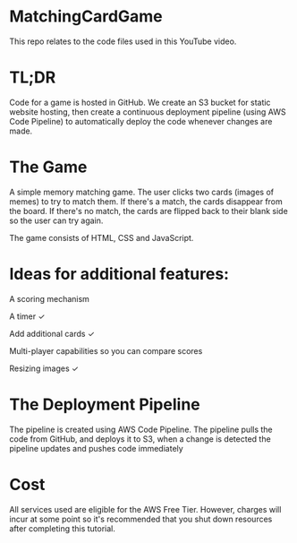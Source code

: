 # MatchingCardGame
This repo relates to the code files used in this YouTube video.
# TL;DR
Code for a game is hosted in GitHub. We create an S3 bucket for static website hosting, then create a continuous deployment pipeline (using AWS Code Pipeline) to automatically deploy the code whenever changes are made.

# The Game
A simple memory matching game. The user clicks two cards (images of memes) to try to match them. If there's a match, the cards disappear from the board. If there's no match, the cards are flipped back to their blank side so the user can try again.

The game consists of HTML, CSS and JavaScript.

# Ideas for additional features:

A scoring mechanism

A timer ✓

Add additional cards ✓

Multi-player capabilities so you can compare scores

Resizing images ✓

# The Deployment Pipeline
The pipeline is created using AWS Code Pipeline. The pipeline pulls the code from GitHub, and deploys it to S3, when a change is detected the pipeline updates and pushes code immediately 

# Cost
All services used are eligible for the AWS Free Tier. However, charges will incur at some point so it's recommended that you shut down resources after completing this tutorial.
